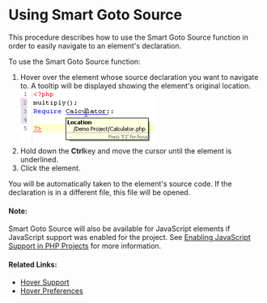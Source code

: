 # Using Smart Goto Source

<!--context:using_smart_goto_source-->

This procedure describes how to use the Smart Goto Source function in order to easily navigate to an element's declaration.

<!--ref-start-->

To use the Smart Goto Source function:

 1. Hover over the element whose source declaration you want to navigate to.  A tooltip will be displayed showing the element's original location.<br />![smart_goto.png](images/smart_goto.png "smart_goto.png")
 2. Hold down the **Ctrl**key and move the cursor until the element is underlined.
 3. Click the element.

You will be automatically taken to the element's source code. If the declaration is in a different file, this file will be opened.

<!--ref-end-->

<!--note-start-->

#### Note:

Smart Goto Source will also be available for JavaScript elements if JavaScript support was enabled for the project. See [Enabling JavaScript Support in PHP Projects](../024-tasks/208-using_javascript/008-enabling_javascript_support_in_php_projects.md) for more information.

<!--note-end-->

<!--links-start-->

#### Related Links:

 * [Hover Support](../016-concepts/072-hover_support.md)
 * [Hover Preferences](../032-reference/032-preferences/040-editor/024-hovers.md)

<!--links-end-->
